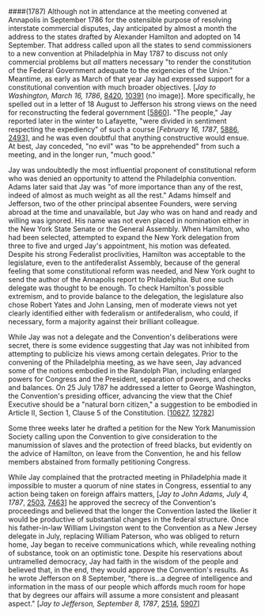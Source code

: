 ####(1787)
<a name="philadelphia" id="philadelphia"></a>
Although not in attendance at the meeting convened at Annapolis in September 1786 for the ostensible purpose of resolving interstate commercial disputes, Jay anticipated by almost a month the address to the states drafted by Alexander Hamilton and adopted on 14 September. That address called upon all the states to send commissioners to a new convention at Philadelphia in May 1787 to discuss not only commercial problems but _all_ matters necessary "to render the constitution of the Federal Government adequate to the exigencies of the Union." Meantime, as early as March of that year Jay had expressed support for a constitutional convention with much broader objectives. [_Jay to Washington, March 16, 1786_, [8420](/jay/ldpd:54422), [10391](/jay/ldpd:500217) (no image)]. More specifically, he spelled out in a letter of 18 August to Jefferson his strong views on the need for reconstructing the federal government [[5860](/jay/ldpd:39122)]. "The people," Jay reported later in the winter to Lafayette, "were divided in sentiment respecting the expediency" of such a course [_February 16, 1787_, [5886](/jay/ldpd:38984), [2493](/jay/ldpd:17298)], and he was even doubtful that anything constructive would ensue. At best, Jay conceded, "no evil" was "to be apprehended" from such a meeting, and in the longer run, "much good."

Jay was undoubtedly the most influential proponent of constitutional reform who was denied an opportunity to attend the Philadelphia convention. Adams later said that Jay was "of more importance than any of the rest, indeed of almost as much weight as all the rest." Adams himself and Jefferson, two of the other principal absentee Founders, were serving abroad at the time and unavailable, but Jay who was on hand and ready and willing was ignored. His name was not even placed in nomination either in the New York State Senate or the General Assembly. When Hamilton, who had been selected, attempted to expand the New York delegation from three to five and urged Jay's appointment, his motion was defeated. Despite his strong Federalist proclivities, Hamilton was acceptable to the legislature, even to the antifederalist Assembly, because of the general feeling that some constitutional reform was needed, and New York ought to send the author of the Annapolis report to Philadelphia. But one such delegate was thought to be enough. To check Hamilton's possible extremism, and to provide balance to the delegation, the legislature also chose Robert Yates and John Lansing, men of moderate views not yet clearly identified either with federalism or antifederalism, who could, if necessary, form a majority against their brilliant colleague.

While Jay was not a delegate and the Convention's deliberations were secret, there is some evidence suggesting that Jay was not inhibited from attempting to publicize his views among certain delegates. Prior to the convening of the Philadelphia meeting, as we have seen, Jay advanced some of the notions embodied in the Randolph Plan, including enlarged powers for Congress and the President, separation of powers, and checks and balances. On 25 July 1787 he addressed a letter to George Washington, the Convention's presiding officer, advancing the view that the Chief Executive should be a "natural born citizen," a suggestion to be embodied in Article II, Section 1, Clause 5 of the Constitution. [[10627](/jay/ldpd:68356), [12782](/jay/ldpd:79158)]

Some three weeks later he drafted a petition for the New York Manumission Society calling upon the Convention to give consideration to the manumission of slaves and the protection of freed blacks, but evidently on the advice of Hamilton, on leave from the Convention, he and his fellow members abstained from formally petitioning Congress.

While Jay complained that the protracted meeting in Philadelphia made it impossible to muster a quorum of nine states in Congress, essential to any action being taken on foreign affairs matters, [_Jay to John Adams, July 4, 1787_, [2503](/jay/ldpd:17238), [7463](/jay/ldpd:48326)] he approved the secrecy of the Convention's proceedings and believed that the longer the Convention lasted the likelier it would be productive of substantial changes in the federal structure. Once his father-in-law William Livingston went to the Convention as a New Jersey delegate in July, replacing William Paterson, who was obliged to return home, Jay began to receive communications which, while revealing nothing of substance, took on an optimistic tone. Despite his reservations about untramelled democracy, Jay had faith in the wisdom of the people and believed that, in the end, they would approve the Convention's results. As he wrote Jefferson on 8 September, "there is...a degree of intelligence and information in the mass of our people which affords much room for hope that by degrees our affairs will assume a more consistent and pleasant aspect." [_Jay to Jefferson, September 8, 1787_, [2514](/jay/ldpd:17178), [5907](/jay/ldpd:38860)]